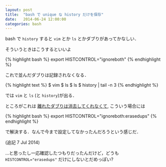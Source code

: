 ```yaml
---
layout: post
title:  "bash で unique な history だけを保存"
date:   2014-06-24 12:00:00
categories: bash
---
```


bash で `history` すると `vim` とか `ls` とかダブりがあってかなしい．

そういうときはこうするといいよ

{% highlight bash %}
export HISTCONTROL="ignoreboth"
{% endhighlight %}

これで並んだダブりは記録されなくなる．

{% highlight text %}
$ vim
$ ls
$ ls
$ history | tail -n 3
{% endhighlight %}

では `vim` と `ls` (と `history`)が出る．

ところがこれは [離れたダブりは消去してくれなくて](http://serverfault.com/questions/121396/),
こういう場合には

{% highlight bash %}
export HISTCONTROL="ignoreboth:erasedups"
{% endhighlight %}

で解決する．なんで今まで設定してなかったんだろうという感じだ．

(追記 7 Jul 2014)

…と思ったし一応確認したつもりだったんだけど，どうも `HISTCONTROL="erasedups"` だけにしないとだめっぽい?

